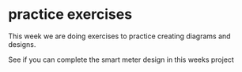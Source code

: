 # practice exercises

This week we are doing exercises to practice creating diagrams and designs. 

See if you can complete the smart meter design in this weeks project